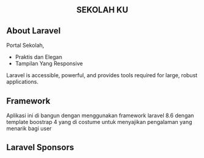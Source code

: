 <h2 align="center">
SEKOLAH KU
</h2>

## About Laravel
 Portal Sekolah,

- Praktis dan Elegan
- Tampilan Yang Responsive 


Laravel is accessible, powerful, and provides tools required for large, robust applications.

## Framework

Aplikasi ini di bangun dengan menggunakan framework laravel 8.6 dengan template boostrap 4 yang di costume untuk menyajikan
pengalaman yang menarik bagi user


## Laravel Sponsors

